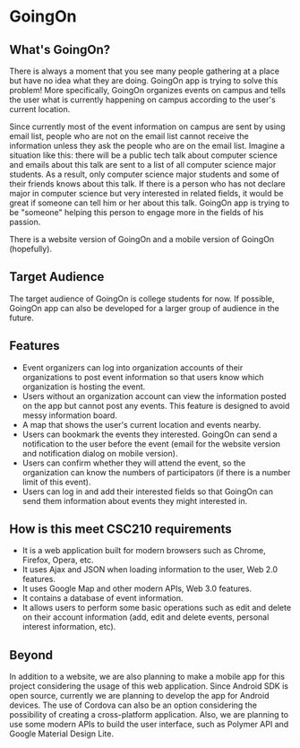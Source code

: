 # GoingOn

## What's GoingOn?

There is always a moment that you see many people gathering at a place but have no idea what they are doing. GoingOn app is trying to solve this problem! More specifically, GoingOn organizes events on campus and tells the user what is currently happening on campus according to the user's current location.  

Since currently most of the event information on campus are sent by using email list, people who are not on the email list cannot receive the information unless they ask the people who are on the email list. Imagine a situation like this: there will be a public tech talk about computer science and emails about this talk are sent to a list of all computer science major students. As a result, only computer science major students and some of their friends knows about this talk. If there is a person who has not declare major in computer science but very interested in related fields, it would be great if someone can tell him or her about this talk. GoingOn app is trying to be "someone" helping this person to engage more in the fields of his passion. 

There is a website version of GoingOn and a mobile version of GoingOn (hopefully). 

## Target Audience

The target audience of GoingOn is college students for now. If possible, GoingOn app can also be developed for a larger group of audience in the future.

## Features

* Event organizers can log into organization accounts of their organizations to post event information so that users know which organization is hosting the event.
* Users without an organization account can view the information posted on the app but cannot post any events. This feature is designed to avoid messy information board. 
* A map that shows the user's current location and events nearby. 
* Users can bookmark the events they interested. GoingOn can send a notification to the user before the event (email for the website version and notification dialog on mobile version).
* Users can confirm whether they will attend the event, so the organization can know the numbers of participators (if there is a number limit of this event).
* Users can log in and add their interested fields so that GoingOn can send them information about events they might interested in. 

## How is this meet CSC210 requirements

* It is a web application built for modern browsers such as Chrome, Firefox, Opera, etc.
* It uses Ajax and JSON when loading information to the user, Web 2.0 features.
* It uses Google Map and other modern APIs, Web 3.0 features.
* It contains a database of event information.
* It allows users to perform some basic operations such as edit and delete on their account information (add, edit and delete events, personal interest information, etc).

## Beyond

In addition to a website, we are also planning to make a mobile app for this project considering the usage of this web application. Since Android SDK is open source, currently we are planning to develop the app for Android devices. The use of Cordova can also be an option considering the possibility of creating a cross-platform application. Also, we are planning to use some modern APIs to build the user interface, such as Polymer API and Google Material Design Lite.